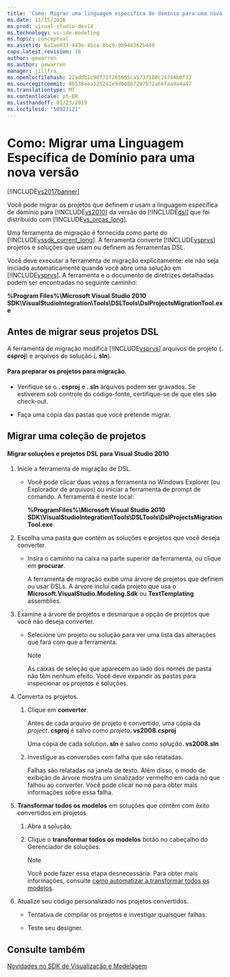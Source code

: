 ```yaml
---
title: 'Como: Migrar uma linguagem específica de domínio para uma nova versão | Microsoft Docs'
ms.date: 11/15/2016
ms.prod: visual-studio-dev14
ms.technology: vs-ide-modeling
ms.topic: conceptual
ms.assetid: 6a1ae073-443e-45ca-8bc9-9b944362b449
caps.latest.revision: 16
author: gewarren
ms.author: gewarren
manager: jillfra
ms.openlocfilehash: 22addb1c98f72f265665ca5737180c24744b0f32
ms.sourcegitcommit: 8b538eea125241e9d6d8b7297b72a66faa9a4a47
ms.translationtype: MT
ms.contentlocale: pt-BR
ms.lasthandoff: 01/23/2019
ms.locfileid: "58927121"
---
```

# <a name="how-to-migrate-a-domain-specific-language-to-a-new-version"></a>Como: Migrar uma Linguagem Específica de Domínio para uma nova versão
[!INCLUDE[vs2017banner](../includes/vs2017banner.md)]

Você pode migrar os projetos que definem e usam a linguagem específica de domínio para [!INCLUDE[vs2010](../includes/vs2010-md.md)] da versão do [!INCLUDE[dsl](../includes/dsl-md.md)] que foi distribuído com [!INCLUDE[vs_orcas_long](../includes/vs-orcas-long-md.md)].  
  
 Uma ferramenta de migração é fornecida como parte do [!INCLUDE[vssdk_current_long](../includes/vssdk-current-long-md.md)]. A ferramenta converte [!INCLUDE[vsprvs](../includes/vsprvs-md.md)] projetos e soluções que usam ou definem as ferramentas DSL.  
  
 Você deve executar a ferramenta de migração explicitamente: ele não seja iniciado automaticamente quando você abre uma solução em [!INCLUDE[vsprvs](../includes/vsprvs-md.md)]. A ferramenta e o documento de diretrizes detalhadas podem ser encontradas no seguinte caminho:  
  
 **%Program Files%\Microsoft Visual Studio 2010 SDK\VisualStudioIntegration\Tools\DSLTools\DslProjectsMigrationTool.exe**  
  
## <a name="before-you-migrate-your-dsl-projects"></a>Antes de migrar seus projetos DSL  
 A ferramenta de migração modifica [!INCLUDE[vsprvs](../includes/vsprvs-md.md)] arquivos de projeto (**. csproj**) e arquivos de solução (**. sln**).  
  
#### <a name="to-prepare-projects-for-migration"></a>Para preparar os projetos para migração.  
  
-   Verifique se o **. csproj** e **. sln** arquivos podem ser gravados. Se estiverem sob controle do código-fonte, certifique-se de que eles são check-out.  
  
-   Faça uma cópia das pastas que você pretende migrar.  
  
## <a name="migrating-a-collection-of-projects"></a>Migrar uma coleção de projetos  
  
#### <a name="to-migrate-dsl-projects-and-solutions-to-visual-studio-2010"></a>Migrar soluções e projetos DSL para Visual Studio 2010  
  
1. Inicie a ferramenta de migração de DSL.  
  
   -   Você pode clicar duas vezes a ferramenta no Windows Explorer (ou Explorador de arquivos) ou iniciar a ferramenta de prompt de comando. A ferramenta é neste local:  
  
        **%ProgramFiles%\Microsoft Visual Studio 2010 SDK\VisualStudioIntegration\Tools\DSLTools\DslProjectsMigrationTool.exe**  
  
2. Escolha uma pasta que contém as soluções e projetos que você deseja converter.  
  
   - Insira o caminho na caixa na parte superior da ferramenta, ou clique em **procurar**.  
  
     A ferramenta de migração exibe uma árvore de projetos que definem ou usar DSLs. A árvore inclui cada projeto que usa o **Microsoft.VisualStudio.Modeling.Sdk** ou **TextTemplating** assemblies.  
  
3. Examine a árvore de projetos e desmarque a opção de projetos que você não deseja converter.  
  
   -   Selecione um projeto ou solução para ver uma lista das alterações que fará com que a ferramenta.  
  
       > [!NOTE]
       >  As caixas de seleção que aparecem ao lado dos nomes de pasta não têm nenhum efeito. Você deve expandir as pastas para inspecionar os projetos e soluções.  
  
4. Converta os projetos.  
  
   1.  Clique em **converter**.  
  
        Antes de cada arquivo de projeto é convertido, uma cópia da _project_**. csproj** é salvo como _projeto_**. vs2008.csproj**  
  
        Uma cópia de cada _solution_**. sln** é salvo como _solução_**. vs2008.sln**  
  
   2.  Investigue as conversões com falha que são relatadas.  
  
        Falhas são relatadas na janela de texto. Além disso, o modo de exibição de árvore mostra um sinalizador vermelho em cada nó que falhou ao converter. Você pode clicar no nó para obter mais informações sobre essa falha.  
  
5. **Transformar todos os modelos** em soluções que contêm com êxito convertidos em projetos.  
  
   1.  Abra a solução.  
  
   2.  Clique o **transformar todos os modelos** botão no cabeçalho do Gerenciador de soluções.  
  
       > [!NOTE]
       >  Você pode fazer essa etapa desnecessária. Para obter mais informações, consulte [como automatizar a transformar todos os modelos](http://msdn.microsoft.com/b63cfe20-fe5e-47cc-9506-59b29bca768a).  
  
6. Atualize seu código personalizado nos projetos convertidos.  
  
   -   Tentativa de compilar os projetos e investigar quaisquer falhas.  
  
   -   Teste seu designer.  
  
## <a name="see-also"></a>Consulte também  
 [Novidades no SDK de Visualização e Modelagem](../misc/what-s-new-in-visualization-and-modeling-sdk.md)
